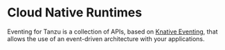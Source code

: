 # Cloud Native Runtimes

Eventing for Tanzu is a collection of APIs, based on [Knative Eventing](https://knative.dev/docs/eventing/), that allows the use of an event-driven architecture with your applications.